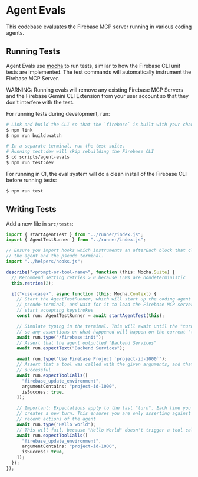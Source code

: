 # Agent Evals

This codebase evaluates the Firebase MCP server running in various coding agents.

## Running Tests

Agent Evals use [mocha](https://www.npmjs.com/package/mocha) to run tests, similar to how the Firebase CLI unit tests are implemented. The test commands will automatically instrument the Firebase MCP Server.

WARNING: Running evals will remove any existing Firebase MCP Servers and the Firebase Gemini CLI Extension from your user account so that they don't interfere with the test.

For running tests during development, run:

```bash
# Link and build the CLI so that the `firebase` is built with your changes
$ npm link
$ npm run build:watch

# In a separate terminal, run the test suite.
# Running test:dev will skip rebuilding the Firebase CLI
$ cd scripts/agent-evals
$ npm run test:dev
```

For running in CI, the eval system will do a clean install of the Firebase CLI before running tests:

```bash
$ npm run test
```

## Writing Tests

Add a new file in `src/tests`:

```typescript
import { startAgentTest } from "../runner/index.js";
import { AgentTestRunner } from "../runner/index.js";

// Ensure you import hooks which instruments an afterEach block that cleans up
// the agent and the pseudo terminal.
import "../helpers/hooks.js";

describe("<prompt-or-tool-name>", function (this: Mocha.Suite) {
  // Recommend setting retries > 0 because LLMs are nondeterministic
  this.retries(2);

  it("<use-case>", async function (this: Mocha.Context) {
    // Start the AgentTestRunner, which will start up the coding agent in a
    // pseudo-terminal, and wait for it to load the Firebase MCP server, and
    // start accepting keystrokes
    const run: AgentTestRunner = await startAgentTest(this);

    // Simulate typing in the terminal. This will await until the "turn" is over
    // so any assertions on what happened will happen on the current "turn"
    await run.type("/firebase:init");
    // Assert that the agent outputted "Backend Services"
    await run.expectText("Backend Services");

    await run.type("Use Firebase Project `project-id-1000`");
    // Assert that a tool was called with the given arguments, and that it was
    // successful
    await run.expectToolCalls([
      "firebase_update_environment",
      argumentContains: "project-id-1000",
      isSuccess: true,
    ]);

    // Important: Expectations apply to the last "turn". Each time you type, it
    // creates a new turn. This ensures you are only asserting against the most
    // recent actions of the agent
    await run.type("Hello world");
    // This will fail, because "Hello World" doesn't trigger a tool call
    await run.expectToolCalls([
      "firebase_update_environment",
      argumentContains: "project-id-1000",
      isSuccess: true,
    ]);
  });
});
```

